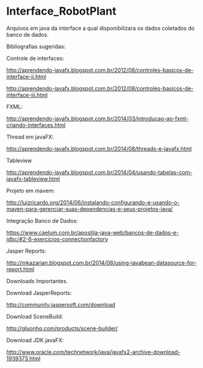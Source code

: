 # Interface_RobotPlant

Arquivos em java da interface a qual disponibilizara os dados coletados do banco de dados.

Bibliografias sugeridas:

Controle de interfaces:

http://aprendendo-javafx.blogspot.com.br/2012/08/controles-basicos-de-interface-ii.html

http://aprendendo-javafx.blogspot.com.br/2012/08/controles-basicos-de-interface-iii.html

FXML:

http://aprendendo-javafx.blogspot.com.br/2014/03/introducao-ao-fxml-criando-interfaces.html

Thread em javaFX:

http://aprendendo-javafx.blogspot.com.br/2014/08/threads-e-javafx.html

Tableview

http://aprendendo-javafx.blogspot.com.br/2014/04/usando-tabelas-com-javafx-tableview.html

Projeto em mavem:

http://luizricardo.org/2014/06/instalando-configurando-e-usando-o-maven-para-gerenciar-suas-dependencias-e-seus-projetos-java/

Integração Banco de Dados:

https://www.caelum.com.br/apostila-java-web/bancos-de-dados-e-jdbc/#2-6-exercicios-connectionfactory

Jasper Reports:

http://mkazarian.blogspot.com.br/2014/08/using-javabean-datasource-for-report.html


Downloads Importantes.

Download JasperReports:

http://community.jaspersoft.com/download

Download SceneBuild:

http://gluonhq.com/products/scene-builder/

Download JDK javaFX: 

http://www.oracle.com/technetwork/java/javafx2-archive-download-1939373.html


